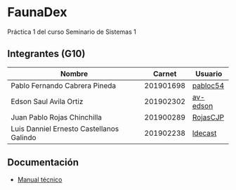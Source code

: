 # FaunaDex
Práctica 1 del curso Seminario de Sistemas 1

## Integrantes (G10)
| Nombre                        | Carnet    | Usuario                                 |
| ----------------------------- | --------- | --------------------------------------- |
| Pablo Fernando Cabrera Pineda | 201901698 | [pabloc54](https://github.com/pabloc54) |
| Edson Saul Avila Ortiz        | 201902302 | [av-edson](https://github.com/av-edson) |
| Juan Pablo Rojas Chinchilla   | 201900289 | [RojasCJP](https://github.com/RojasCJP) |
| Luis Danniel Ernesto Castellanos Galindo | 201902238 | [ldecast](https://github.com/ldecast) |


## Documentación
- [Manual técnico](docs/technical.md)

